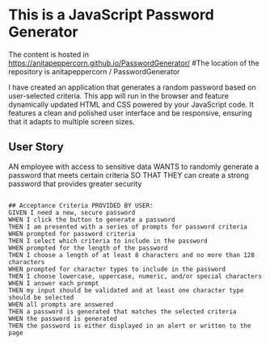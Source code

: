 # This is a JavaScript Password Generator
The content is hosted in https://anitapeppercorn.github.io/PasswordGenerator/
#The location of the repository is anitapeppercorn / PasswordGenerator

I have created an application that generates a random password based on user-selected criteria. This app will run in the browser and feature dynamically updated HTML and CSS powered by your JavaScript code. It features  a clean and polished user interface and be responsive, ensuring that it adapts to multiple screen sizes.


## User Story
 AN employee with access to sensitive data WANTS to randomly generate a password that meets certain criteria
SO THAT THEY can create a strong password that provides greater security
```

## Acceptance Criteria PROVIDED BY USER:
GIVEN I need a new, secure password
WHEN I click the button to generate a password
THEN I am presented with a series of prompts for password criteria
WHEN prompted for password criteria
THEN I select which criteria to include in the password
WHEN prompted for the length of the password
THEN I choose a length of at least 8 characters and no more than 128 characters
WHEN prompted for character types to include in the password
THEN I choose lowercase, uppercase, numeric, and/or special characters
WHEN I answer each prompt
THEN my input should be validated and at least one character type should be selected
WHEN all prompts are answered
THEN a password is generated that matches the selected criteria
WHEN the password is generated
THEN the password is either displayed in an alert or written to the page


